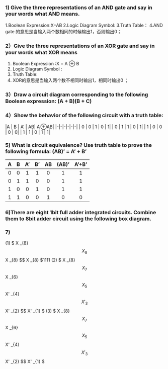 ### 1) Give the three representations of an AND gate and say in your words what AND means.
1.Boolean Expression:X=AB
2.Logic Diagram Symbol:
3.Truth Table：
4.AND gate 的意思是当输入两个数相同的时候输出1，否则输出0；
### 2）Give the three representations of an XOR gate and say in your words what XOR means
1) Boolean Expression :X = A ⊕ B
2) Logic Diagram Symbol :
3) Truth Table:
4) XOR的意思是当输入两个数不相同时输出1，相同时输出0 ；
### 3）Draw a circuit diagram corresponding to the following Boolean expression: (A + B)(B + C)
### 4）Show the behavior of the following circuit with a truth table:
|A | 	B |	A’ | AB| A’⊕AB|
|-|-|-|-|-|-|
| 0 |	0 |	1 |	0 |	1|
| 0 |	1 |	1 |	0 |	1|
| 1 | 0 |	0 |	0 |	0|
| 1 |	1 |	0 |	1 |	1|
### 5) What is circuit equivalence? Use truth table to prove the following formula: (AB)’ = A’ + B’
|A| 	B|  	A’|  	B’|  	AB|  	(AB)’| A’+B’|
|:-:|:-:|:-:|:-:|:-:|:-:|:-:| 
| 0|  	0 | 	1 | 	1 | 	0 | 	1 | 	1| 
| 0|  	1 |  	1|  	0 | 	0 | 	1 | 	1| 
| 1 | 	0 | 	0 | 	1 | 	0 | 	1 | 	1| 
| 1 | 	1 | 	0 | 	0 | 	1 | 	0 | 	0| 
### 6)There are eight 1bit full adder integrated circuits. Combine them to 8bit adder circuit using the following box diagram.


### 7)
(1)  $ X _{8} $$ X _{8} $$ X _{8} $$ X _{8} $1111
(2)  $ X _{8} $$ X _{7} $$ X _{6} $$ X _{5} $$ X' _{4} $$ X' _{3} $$ X' _{2} $$ X' _{1} $
(3)  $ X _{8} $$ X _{7} $$ X _{6} $$ X _{5} $$ X' _{4} $$ X' _{3} $$ X' _{2} $$ X' _{1} $
